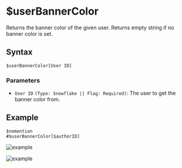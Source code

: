 # $userBannerColor
Returns the banner color of the given user. Returns empty string if no banner color is set.

## Syntax
```
$userBannerColor[User ID]
```

### Parameters
- `User ID` `(Type: Snowflake || Flag: Required)`: The user to get the banner color from.

## Example
```
$nomention
#$userBannerColor[$authorID]
```
![example](https://github.com/Rainb0wKey/bdfd-wiki/assets/113303649/9204ac69-51a5-488f-a0bd-09c79bff4b8f)

![example](https://github.com/Rainb0wKey/bdfd-wiki/assets/113303649/3f1ad81d-2ffb-485d-b5e5-48b2a0ac0728)

